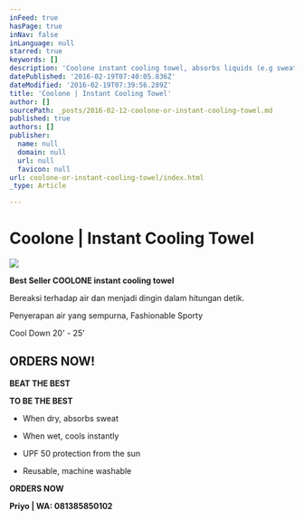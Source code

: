 ```yaml
---
inFeed: true
hasPage: true
inNav: false
inLanguage: null
starred: true
keywords: []
description: 'Coolone instant cooling towel, absorbs liquids (e.g sweat, water) and cools instantly'
datePublished: '2016-02-19T07:40:05.836Z'
dateModified: '2016-02-19T07:39:56.289Z'
title: 'Coolone | Instant Cooling Towel'
author: []
sourcePath: _posts/2016-02-12-coolone-or-instant-cooling-towel.md
published: true
authors: []
publisher:
  name: null
  domain: null
  url: null
  favicon: null
url: coolone-or-instant-cooling-towel/index.html
_type: Article

---
```

# Coolone | Instant Cooling Towel
![](https://the-grid-user-content.s3-us-west-2.amazonaws.com/5f32c6ea-c705-4ebc-a736-66a55c8ea3bf.jpg)

**Best Seller COOLONE instant cooling towel**

Bereaksi terhadap air dan menjadi dingin dalam hitungan detik.

Penyerapan air yang sempurna, Fashionable Sporty

Cool Down 20' - 25'

## ORDERS NOW!

**BEAT THE BEST**

**TO BE THE BEST**

* When dry, absorbs sweat

* When wet, cools instantly

* UPF 50 protection from the sun

* Reusable, machine washable

**ORDERS NOW**

**Priyo | WA: 081385850102**